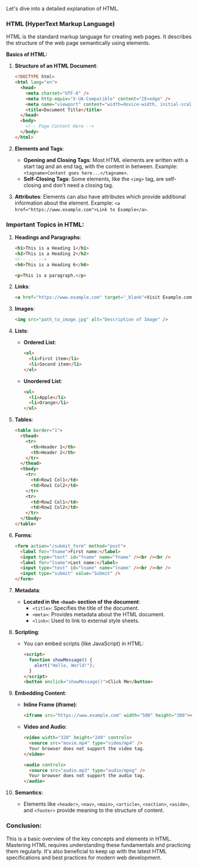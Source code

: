 Let's dive into a detailed explanation of HTML.

### **HTML (HyperText Markup Language)**

HTML is the standard markup language for creating web pages. It describes the structure of the web page semantically using elements.

**Basics of HTML:**

1. **Structure of an HTML Document**:

   ```html
   <!DOCTYPE html>
   <html lang="en">
     <head>
       <meta charset="UTF-8" />
       <meta http-equiv="X-UA-Compatible" content="IE=edge" />
       <meta name="viewport" content="width=device-width, initial-scale=1.0" />
       <title>Document Title</title>
     </head>
     <body>
       <!-- Page Content Here -->
     </body>
   </html>
   ```

2. **Elements and Tags**:

   - **Opening and Closing Tags**: Most HTML elements are written with a start tag and an end tag, with the content in between. Example: `<tagname>Content goes here...</tagname>`.
   - **Self-Closing Tags**: Some elements, like the `<img>` tag, are self-closing and don't need a closing tag.

3. **Attributes**: Elements can also have attributes which provide additional information about the element. Example: `<a href="https://www.example.com">Link to Example</a>`.

### **Important Topics in HTML:**

1. **Headings and Paragraphs**:

   ```html
   <h1>This is a Heading 1</h1>
   <h2>This is a Heading 2</h2>
   <!-- ... -->
   <h6>This is a Heading 6</h6>

   <p>This is a paragraph.</p>
   ```

2. **Links**:

   ```html
   <a href="https://www.example.com" target="_blank">Visit Example.com</a>
   ```

3. **Images**:

   ```html
   <img src="path_to_image.jpg" alt="Description of Image" />
   ```

4. **Lists**:

   - **Ordered List**:
     ```html
     <ol>
       <li>First item</li>
       <li>Second item</li>
     </ol>
     ```
   - **Unordered List**:
     ```html
     <ul>
       <li>Apple</li>
       <li>Orange</li>
     </ul>
     ```

5. **Tables**:

   ```html
   <table border="1">
     <thead>
       <tr>
         <th>Header 1</th>
         <th>Header 2</th>
       </tr>
     </thead>
     <tbody>
       <tr>
         <td>Row1 Col1</td>
         <td>Row1 Col2</td>
       </tr>
       <tr>
         <td>Row2 Col1</td>
         <td>Row2 Col2</td>
       </tr>
     </tbody>
   </table>
   ```

6. **Forms**:

   ```html
   <form action="/submit_form" method="post">
     <label for="fname">First name:</label>
     <input type="text" id="fname" name="fname" /><br /><br />
     <label for="lname">Last name:</label>
     <input type="text" id="lname" name="lname" /><br /><br />
     <input type="submit" value="Submit" />
   </form>
   ```

7. **Metadata**:

   - **Located in the `<head>` section of the document**:
     - `<title>`: Specifies the title of the document.
     - `<meta>`: Provides metadata about the HTML document.
     - `<link>`: Used to link to external style sheets.

8. **Scripting**:

   - You can embed scripts (like JavaScript) in HTML:
     ```html
     <script>
       function showMessage() {
         alert("Hello, World!");
       }
     </script>
     <button onclick="showMessage()">Click Me</button>
     ```

9. **Embedding Content**:

   - **Inline Frame (iframe)**:
     ```html
     <iframe src="https://www.example.com" width="500" height="300"></iframe>
     ```
   - **Video and Audio**:

     ```html
     <video width="320" height="240" controls>
       <source src="movie.mp4" type="video/mp4" />
       Your browser does not support the video tag.
     </video>

     <audio controls>
       <source src="audio.mp3" type="audio/mpeg" />
       Your browser does not support the audio tag.
     </audio>
     ```

10. **Semantics**:
    - Elements like `<header>`, `<nav>`, `<main>`, `<article>`, `<section>`, `<aside>`, and `<footer>` provide meaning to the structure of content.

### **Conclusion**:

This is a basic overview of the key concepts and elements in HTML. Mastering HTML requires understanding these fundamentals and practicing them regularly. It's also beneficial to keep up with the latest HTML specifications and best practices for modern web development.
